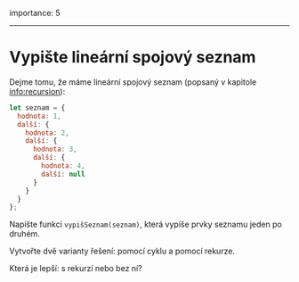 importance: 5

---

# Vypište lineární spojový seznam

Dejme tomu, že máme lineární spojový seznam (popsaný v kapitole <info:recursion>):

```js
let seznam = {
  hodnota: 1,
  další: {
    hodnota: 2,
    další: {
      hodnota: 3,
      další: {
        hodnota: 4,
        další: null
      }
    }
  }
};
```

Napište funkci `vypišSeznam(seznam)`, která vypíše prvky seznamu jeden po druhém.

Vytvořte dvě varianty řešení: pomocí cyklu a pomocí rekurze.

Která je lepší: s rekurzí nebo bez ní?
